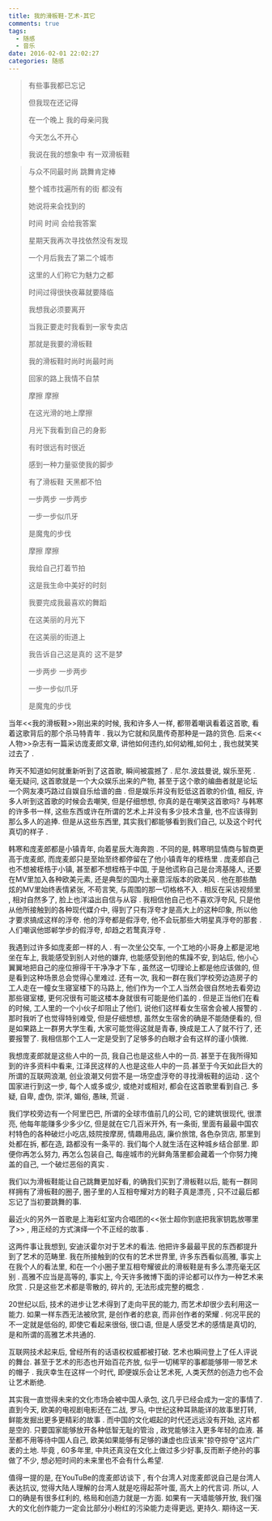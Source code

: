 ```yaml
---
title: 我的滑板鞋-艺术-其它
comments: true
tags:
  - 随感
  - 音乐
date: 2016-02-01 22:02:27
categories: 随感
---
```



>有些事我都已忘记
>
>但我现在还记得
>
>在一个晚上 我的母亲问我
>
>今天怎么不开心
>
>我说在我的想象中 有一双滑板鞋
>
<!--more-->
>与众不同最时尚 跳舞肯定棒
>
>整个城市找遍所有的街 都没有
>
>她说将来会找到的
>
>时间 时间 会给我答案
>
>星期天我再次寻找依然没有发现
>
>一个月后我去了第二个城市
>
>这里的人们称它为魅力之都
>
>时间过得很快夜幕就要降临
>
>我想我必须要离开
>
>当我正要走时我看到一家专卖店
>
>那就是我要的滑板鞋
>
>我的滑板鞋时尚时尚最时尚
>
>回家的路上我情不自禁
>
>摩擦 摩擦
>
>在这光滑的地上摩擦
>
>月光下我看到自己的身影
>
>有时很远有时很近
>
>感到一种力量驱使我的脚步
>
>有了滑板鞋 天黑都不怕
>
>一步两步 一步两步
>
>一步一步似爪牙
>
>是魔鬼的步伐
>
>摩擦 摩擦
>
>我给自己打着节拍
>
>这是我生命中美好的时刻
>
>我要完成我最喜欢的舞蹈
>
>在这美丽的月光下
>
>在这美丽的街道上
>
>我告诉自己这是真的 这不是梦
>
>一步两步 一步两步
>
>一步一步似爪牙
>
>是魔鬼的步伐


当年<<我的滑板鞋>>刚出来的时候, 我和许多人一样, 都带着嘲讽看着这首歌, 看着这歌背后的那个杀马特青年 . 我以为它就和凤凰传奇那种是一路的货色. 后来<<人物>>杂志有一篇采访庞麦郎文章, 讲他如何违约,如何幼稚,如何土 , 我也就笑笑过去了 . 

昨天不知道如何就重新听到了这首歌, 瞬间被震撼了 . 尼尔.波兹曼说, 娱乐至死 . 毫无疑问, 这首歌就是一个大众娱乐出来的产物, 甚至于这个歌的编曲者就是论坛一个网友凑巧路过自娱自乐给谱的曲 . 但是娱乐并没有贬低这首歌的价值, 相反, 许多人听到这首歌的时候会去嘲笑, 但是仔细想想, 你真的是在嘲笑这首歌吗? 与韩寒的许多书一样, 这些东西或许在所谓的艺术上并没有多少技术含量, 也不应该得到那么多人的追捧. 但是从这些东西里, 其实我们都能够看到我们自己, 以及这个时代真切的样子 .  

韩寒和庞麦郎都是小镇青年, 向着星辰大海奔跑 . 不同的是, 韩寒明显情商与智商更高于庞麦郎, 而庞麦郎只是至始至终都停留在了他小镇青年的桎梏里 . 庞麦郎自己也不想被桎梏于小镇, 甚至都不想桎梏于中国,  于是他谎称自己是台湾基隆人, 还要在MV里加入各种欧美元素, 还是典型的国内土豪意淫版本的欧美风 . 他在那些酷炫的MV里始终表情紧张, 不苟言笑, 与周围的那一切格格不入 .  相反在采访视频里 , 相对自然多了, 脸上也洋溢出自信与从容 . 我相信他自己也不喜欢浮夸风, 只是他从他所接触到的各种现代媒介中, 得到了只有浮夸才是高大上的这种印象, 所以他才要求搞成这样的浮夸. 他的浮夸都是假浮夸, 他不会玩那些大明星真浮夸的那套 .人们嘲讽他邯郸学步的假浮夸, 却趋之若鹜真浮夸 . 

我遇到过许多如庞麦郎一样的人 . 有一次坐公交车, 一个工地的小哥身上都是泥地坐在车上, 我能感受到别人对他的嫌弃, 也能感受到他的焦躁不安, 到站后, 他小心翼翼地把自己的座位擦得干干净净才下车 , 虽然这一切理论上都是他应该做的, 但是看到这种场景总会觉得心里难过. 还有一次, 我和一群在我们学校旁边造房子的工人走在一幢女生寝室楼下的马路上, 他们作为一个工人当然会很自然地去看旁边那些寝室楼, 更何况很有可能这楼本身就很有可能是他们盖的 . 但是正当他们在看的时候, 工人里的一个小伙子却阻止了他们, 说他们这样看女生宿舍会被人报警的 . 那时我听了也觉得特别难受, 但是仔细想想, 虽然女生宿舍的确是不能随便看的,  但是如果路上一群男大学生看, 大家可能觉得这就是青春, 换成是工人了就不行了, 还要报警了. 我相信那个工人一定是受到了足够多的白眼才会有这样的谨小慎微.

我想庞麦郎就是这些人中的一员, 我自己也是这些人中的一员. 甚至于在我所得知到的许多资料中看来, 江泽民这样的人也是这些人中的一员.甚至于今天如此巨大的所谓的互联网浪潮, 创业浪潮又何尝不是一场空虚浮夸的寻找滑板鞋的运动 .  这个国家进行到这一步, 每个人或多或少, 或绝对或相对, 都会在这首歌里看到自己.  多疑, 自卑, 虚伪, 崇洋, 媚俗, 愚昧, 荒诞 .  

我们学校旁边有一个阿里巴巴, 所谓的全球市值前几的公司, 它的建筑很现代, 很漂亮, 他每年能赚多少多少亿, 但是就在它几百米开外, 有一条街, 里面有最最中国农村特色的各种破烂小吃店,妓院按摩房, 情趣用品店, 廉价旅馆, 各色杂货店, 那里到处都在拆, 都在造, 路都没有一条平的. 我们每个人就生活在这种城乡结合部里.  即便你再怎么努力, 再怎么包装自己, 每座城市的光鲜角落里都会藏着一个你努力掩盖的自己, 一个破烂恶俗的真实 .

我们以为滑板鞋能让自己跳舞更加好看,  的确我们买到了滑板鞋以后, 能有一群同样拥有了滑板鞋的圈子, 圈子里的人互相夸耀对方的鞋子真是漂亮 ,  只不过最后都忘记了当初要跳舞的事.  

最近火的另外一首歌是上海彩虹室内合唱团的<<张士超你到底把我家钥匙放哪里了>> ,  用正经的方式演绎一个不正经的故事 . 

这两件事让我想到, 安迪沃霍尔对于艺术的看法.  他把许多最最平民的东西都提升到了艺术的范畴里. 我在所接触到的仅有的艺术世界里, 许多东西看似高雅, 事实上在我个人的看法里, 和在一个小圈子里互相夸耀彼此的滑板鞋是有多么漂亮毫无区别 . 高雅不应当是高等的, 事实上, 今天许多微博下面的评论都可以作为一种艺术来欣赏 . 只是这些艺术都是零散的, 碎片的, 无法形成完整的概念 . 

20世纪以后, 技术的进步让艺术得到了走向平民的能力, 而艺术却很少去利用这一能力.  如果一样东西无法被欣赏, 是创作者的悲哀, 而非创作者的荣耀 . 何况平民的不一定就是低俗的, 即使它看起来很俗, 很口语, 但是人感受艺术的感情是真切的, 是和所谓的高雅艺术共通的. 

互联网技术起来后, 曾经所有的话语权权威都被打破. 艺术也瞬间登上了任人评说的舞台. 甚至于艺术的形态也开始百花齐放, 似乎一切稀罕的事都能够带一带艺术的帽子 . 我庆幸生在这样一个时代, 即便娱乐会让艺术死, 人类天然的创造力也不会让艺术断绝. 

其实我一直觉得未来的文化市场会被中国人承包, 这几乎已经会成为一定的事情了. 直到今天, 欧美的电视剧电影还在二战, 罗马, 中世纪这种耳熟能详的故事里打转, 鲜能发掘出更多更精彩的故事 . 而中国的文化崛起的时代还远远没有开始, 这片都是空的. 只要国家能够放开各种低智无耻的管治 , 政党能够注入更多年轻的血液. 甚至都不用等待中国人自己, 欧美如果能够有足够的谦虚也应该来"掠夺掠夺"这片广袤的土地. 毕竟 , 60多年里, 中共还真没在文化上做过多少好事,反而断子绝孙的事做了不少, 想必短时间的未来里也不会有什么希望. 

值得一提的是, 在YouTuBe的庞麦郎访谈下 ,  有个台湾人对庞麦郎说自己是台湾人表达抗议, 觉得大陆人理解的台湾人就是吃得起茶叶蛋, 高大上的代言词. 所以, 人口的确是有很多红利的, 格局和创造力就是一方面. 如果有一天墙能够开放, 我们强大的文化创作能力一定会比部分小粉红的污染能力走得更远, 更持久. 期待这一天. 










